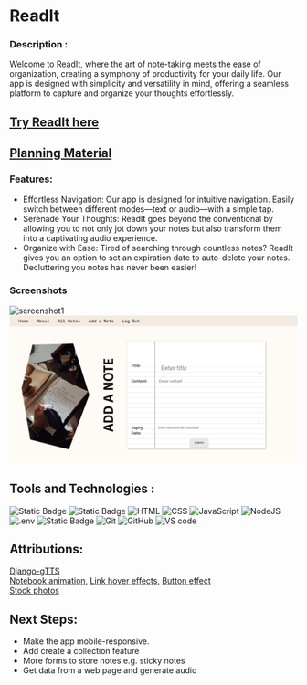 # ReadIt
### Description :
Welcome to ReadIt, where the art of note-taking meets the ease of organization, creating a symphony of productivity for your daily life. Our app is designed with simplicity and versatility in mind, offering a seamless platform to capture and organize your thoughts effortlessly.

## [Try ReadIt here](https://readit.fly.dev/)
## [Planning Material](https://trello.com/b/d2BMfOBF/readit)

### Features:
-  Effortless Navigation:
Our app is designed for intuitive navigation. Easily switch between different modes—text or audio—with a simple tap. 
-  Serenade Your Thoughts:
ReadIt goes beyond the conventional by allowing you to not only jot down your notes but also transform them into a captivating audio experience.
-  Organize with Ease:
Tired of searching through countless notes? ReadIt gives you an option to set an expiration date to auto-delete your notes. Decluttering you notes has never been easier!

### Screenshots
![screenshot1](./main_app/static/images/readit-ss1.png)
![Screenshot2](./main_app/static/images/readit-ss2.png)

## Tools and Technologies :
![Static Badge](https://img.shields.io/badge/Python3-white?style=for-the-badge&logo=python)
![Static Badge](https://img.shields.io/badge/Django-green?style=for-the-badge&logo=django)
![HTML](https://img.shields.io/badge/HTML5-E34F26.svg?style=for-the-badge&logo=HTML5&logoColor=white)
![CSS](https://img.shields.io/badge/CSS3-1572B6.svg?style=for-the-badge&logo=CSS3&logoColor=white)
![JavaScript](https://img.shields.io/badge/JavaScript-F7DF1E.svg?style=for-the-badge&logo=JavaScript&logoColor=black)
![NodeJS](https://img.shields.io/badge/Node.js-339933.svg?style=for-the-badge&logo=nodedotjs&logoColor=white)
![.env](https://img.shields.io/badge/.ENV-ECD53F.svg?style=for-the-badge&logo=dotenv&logoColor=black)
![Static Badge](https://img.shields.io/badge/fly.io-purple?style=for-the-badge)
![Git](https://img.shields.io/badge/Git-F05032.svg?style=for-the-badge&logo=Git&logoColor=white)
![GitHub](https://img.shields.io/badge/GitHub-181717.svg?style=for-the-badge&logo=GitHub&logoColor=white)
![VS code](https://img.shields.io/badge/Visual%20Studio%20Code-007ACC.svg?style=for-the-badge&logo=Visual-Studio-Code&logoColor=white)

## Attributions:
[Django-gTTS](https://pypi.org/project/Django-Gtts/)  
[Notebook animation](https://codepen.io/oliviale/pen/bLYQQE), [Link hover effects](https://www.sliderrevolution.com/resources/css-link-hover-effects/), [Button effect](https://uiverse.io/aasisodiya/nasty-cat-19)  
[Stock photos](https://www.pexels.com/)

## Next Steps:
- Make the app mobile-responsive.
- Add create a collection feature
- More forms to store notes e.g. sticky notes
- Get data from a web page and generate audio
